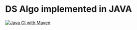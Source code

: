 # DS Algo implemented in JAVA

[![Java CI with Maven](https://github.com/yourarj/java-ds-algo/actions/workflows/maven.yml/badge.svg)](https://github.com/yourarj/java-ds-algo/actions/workflows/maven.yml)
